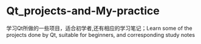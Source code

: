 # Qt_projects-and-My-practice
学习Qt所做的一些项目，适合初学者,还有相应的学习笔记；Learn some of the projects done by Qt, suitable for beginners, and corresponding study notes
